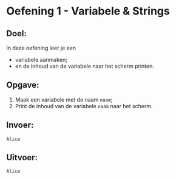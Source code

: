 # Oefening 1 - Variabele & Strings

## Doel:

In deze oefening leer je een 
* variabele aanmaken;
* en de inhoud van de variabele naar het scherm printen.

## Opgave: 

1. Maak een variabele met de naam `naam`;
2. Print de inhoud van de variabele `naam` naar het scherm.

## Invoer: 
```
Alice
```

## Uitvoer: 
```
Alice
```
